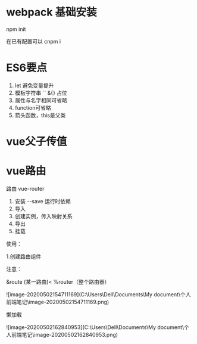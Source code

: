 # webpack 基础安装

npm init

  在已有配置可以 cnpm i



# ES6要点

1. let 避免变量提升
2.  模板字符串 `` &{} 占位
3. 属性与名字相同可省略
4. function可省略
5. 箭头函数，this是父类



# vue父子传值

# vue路由

路由 vue-router

1. 安装  --save 运行时依赖
2. 导入
3. 创建实例，传入映射关系
4. 导出
5. 挂载



使用：

1.创建路由组件



注意：

&route (某一路由)< %router（整个路由器）

![image-20200502154711169](C:\Users\Dell\Documents\My document\个人前端笔记\image-20200502154711169.png)

懒加载

![image-20200502162840953](C:\Users\Dell\Documents\My document\个人前端笔记\image-20200502162840953.png)



